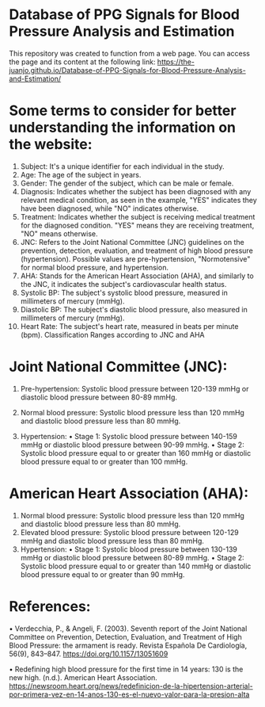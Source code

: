 # Database of PPG Signals for Blood Pressure Analysis and Estimation

This repository was created to function from a web page. You can access the page and its content at the following link: https://the-juanjo.github.io/Database-of-PPG-Signals-for-Blood-Pressure-Analysis-and-Estimation/

# Some terms to consider for better understanding the information on the website:

1.	Subject: It's a unique identifier for each individual in the study.
2.	Age: The age of the subject in years.
3.	Gender: The gender of the subject, which can be male or female.
4.	Diagnosis: Indicates whether the subject has been diagnosed with any relevant medical condition, as seen in the example, "YES" indicates they have been diagnosed, while "NO" indicates otherwise.
5.	Treatment: Indicates whether the subject is receiving medical treatment for the diagnosed condition. "YES" means they are receiving treatment, "NO" means otherwise.
6.	JNC: Refers to the Joint National Committee (JNC) guidelines on the prevention, detection, evaluation, and treatment of high blood pressure (hypertension). Possible values are pre-hypertension, "Normotensive" for normal blood pressure, and hypertension.
7.	AHA: Stands for the American Heart Association (AHA), and similarly to the JNC, it indicates the subject's cardiovascular health status.
8.	Systolic BP: The subject's systolic blood pressure, measured in millimeters of mercury (mmHg).
9.	Diastolic BP: The subject's diastolic blood pressure, also measured in millimeters of mercury (mmHg).
10.	Heart Rate: The subject's heart rate, measured in beats per minute (bpm).
Classification Ranges according to JNC and AHA

# Joint National Committee (JNC):

1.	Pre-hypertension: Systolic blood pressure between 120-139 mmHg or diastolic blood pressure between 80-89 mmHg.
2.	Normal blood pressure: Systolic blood pressure less than 120 mmHg and diastolic blood pressure less than 80 mmHg.
   
3.	Hypertension:
•	Stage 1: Systolic blood pressure between 140-159 mmHg or diastolic blood pressure between 90-99 mmHg.
•	Stage 2: Systolic blood pressure equal to or greater than 160 mmHg or diastolic blood pressure equal to or greater than 100 mmHg.

# American Heart Association (AHA):

1.	Normal blood pressure: Systolic blood pressure less than 120 mmHg and diastolic blood pressure less than 80 mmHg.
2.	Elevated blood pressure: Systolic blood pressure between 120-129 mmHg and diastolic blood pressure less than 80 mmHg.
3.	Hypertension:
•	Stage 1: Systolic blood pressure between 130-139 mmHg or diastolic blood pressure between 80-89 mmHg.
•	Stage 2: Systolic blood pressure equal to or greater than 140 mmHg or diastolic blood pressure equal to or greater than 90 mmHg.

# References:

• Verdecchia, P., & Angeli, F. (2003). Seventh report of the Joint National Committee on Prevention, Detection, Evaluation, and Treatment of High Blood Pressure: the armament is ready. Revista Española De Cardiología, 56(9), 843–847. https://doi.org/10.1157/13051609

• Redefining high blood pressure for the first time in 14 years: 130 is the new high. (n.d.). American Heart Association. https://newsroom.heart.org/news/redefinicion-de-la-hipertension-arterial-por-primera-vez-en-14-anos-130-es-el-nuevo-valor-para-la-presion-alta
